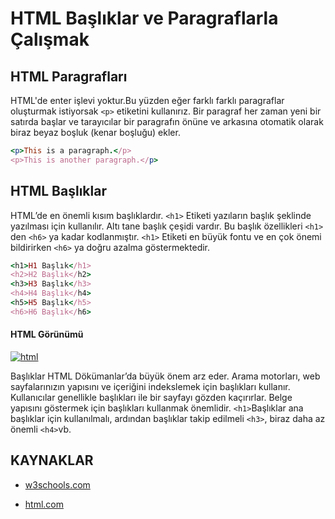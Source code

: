 # HTML Başlıklar ve Paragraflarla Çalışmak 
## HTML Paragrafları 

HTML'de enter işlevi yoktur.Bu yüzden eğer farklı farklı paragraflar oluşturmak istiyorsak `<p>` etiketini kullanırız.
Bir paragraf her zaman yeni bir satırda başlar ve tarayıcılar bir paragrafın önüne ve arkasına otomatik olarak biraz beyaz boşluk (kenar boşluğu) ekler.

```ruby
<p>This is a paragraph.</p>
<p>This is another paragraph.</p>

```
## HTML Başlıklar 
HTML’de  en önemli kısım başlıklardır. `<h1>` Etiketi yazıların başlık şeklinde yazılması için kullanılır. Altı tane başlık çeşidi vardır. Bu başlık özellikleri `<h1>` den `<h6>` ya kadar kodlanmıştır. `<h1>` Etiketi en büyük fontu ve en çok önemi bildirirken `<h6>` ya doğru azalma göstermektedir.

``` ruby
<h1>H1 Başlık</h1>
<h2>H2 Başlık</h2>
<h3>H3 Başlık</h3>
<h4>H4 Başlık</h4>
<h5>H5 Başlık</h5>
<h6>H6 Başlık</h6>
```
#### HTML Görünümü
[
![html](https://user-images.githubusercontent.com/74019386/103456246-57e91380-4d05-11eb-8bc3-0c6566057f58.PNG)
](url)

Başlıklar HTML Dökümanlar’da büyük önem arz eder. Arama motorları, web sayfalarınızın yapısını ve içeriğini indekslemek için başlıkları kullanır.
Kullanıcılar genellikle başlıkları ile bir sayfayı gözden kaçırırlar. Belge yapısını göstermek için başlıkları kullanmak önemlidir.
`<h1>`Başlıklar ana başlıklar için kullanılmalı, ardından başlıklar takip edilmeli `<h3>`, biraz daha az önemli `<h4>`vb. 



## KAYNAKLAR
- [w3schools.com](https://www.w3schools.com/html/html_paragraphs.asp)

- [html.com](https://html.com/paragraphs/)
